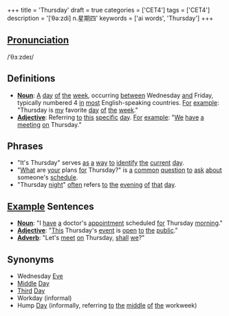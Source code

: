 +++
title = 'Thursday'
draft = true
categories = ['CET4']
tags = ['CET4']
description = '[ˈθəːzdi] n.星期四'
keywords = ['ai words', 'Thursday']
+++

## [Pronunciation](/en/post/pronunciation/)
/ˈθɜːzdeɪ/

## Definitions
- **[Noun](/en/post/noun/)**: [A](/en/post/a/) [day](/en/post/day/) [of](/en/post/of/) [the](/en/post/the/) [week](/en/post/week/), occurring [between](/en/post/between/) Wednesday [and](/en/post/and/) Friday, typically numbered 4 [in](/en/post/in/) [most](/en/post/most/) English-speaking countries. [For](/en/post/for/) [example](/en/post/example/): "Thursday is [my](/en/post/my/) favorite [day](/en/post/day/) [of](/en/post/of/) [the](/en/post/the/) [week](/en/post/week/)."
- **[Adjective](/en/post/adjective/)**: Referring [to](/en/post/to/) [this](/en/post/this/) [specific](/en/post/specific/) [day](/en/post/day/). [For](/en/post/for/) [example](/en/post/example/): "[We](/en/post/we/) [have](/en/post/have/) [a](/en/post/a/) [meeting](/en/post/meeting/) [on](/en/post/on/) Thursday."

## Phrases
- "It's Thursday" serves [as](/en/post/as/) [a](/en/post/a/) [way](/en/post/way/) [to](/en/post/to/) [identify](/en/post/identify/) [the](/en/post/the/) [current](/en/post/current/) [day](/en/post/day/).
- "[What](/en/post/what/) are [your](/en/post/your/) plans [for](/en/post/for/) Thursday?" is [a](/en/post/a/) [common](/en/post/common/) [question](/en/post/question/) [to](/en/post/to/) [ask](/en/post/ask/) [about](/en/post/about/) someone's [schedule](/en/post/schedule/).
- "Thursday [night](/en/post/night/)" [often](/en/post/often/) refers [to](/en/post/to/) [the](/en/post/the/) [evening](/en/post/evening/) [of](/en/post/of/) [that](/en/post/that/) [day](/en/post/day/).

## [Example](/en/post/example/) Sentences
- **[Noun](/en/post/noun/)**: "I [have](/en/post/have/) [a](/en/post/a/) doctor's [appointment](/en/post/appointment/) scheduled [for](/en/post/for/) Thursday [morning](/en/post/morning/)."
- **[Adjective](/en/post/adjective/)**: "[This](/en/post/this/) Thursday's [event](/en/post/event/) is [open](/en/post/open/) [to](/en/post/to/) [the](/en/post/the/) [public](/en/post/public/)."
- **[Adverb](/en/post/adverb/)**: "Let's [meet](/en/post/meet/) [on](/en/post/on/) Thursday, [shall](/en/post/shall/) [we](/en/post/we/)?"

## Synonyms
- Wednesday [Eve](/en/post/eve/)
- [Middle](/en/post/middle/) [Day](/en/post/day/)
- [Third](/en/post/third/) [Day](/en/post/day/)
- Workday (informal)
- Hump [Day](/en/post/day/) (informally, referring [to](/en/post/to/) [the](/en/post/the/) [middle](/en/post/middle/) [of](/en/post/of/) [the](/en/post/the/) workweek)
